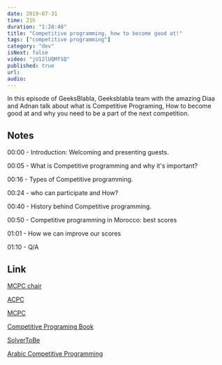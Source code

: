 ```yaml
---
date: 2019-07-31
time: 21h
duration: "1:28:48"
title: "Competitive programming, how to become good at!"
tags: ["competitive programming"]
category: "dev"
isNext: false
video: "jU12lUQMfSQ"
published: true
url:
audio:
---
```


In this episode of GeeksBlabla, Geeksblabla team with the amazing Diaa and Adnan talk about what is Competitive Programing, How to become good at and why you need to be a part of the next competition.

## Notes

00:00 - Introduction: Welcoming and presenting guests.

00:05 - What is Competitive programming and why it's important?

00:16 - Types of Competitive programming.

00:24 - who can participate and How?

00:40 - History behind Competitive programming.

00:50 - Competitive programming in Morocco: best scores

01:01 - How we can improve our scores

01:10 - Q/A

## Link

[MCPC chair](https://www.youtube.com/watch?v=aPOJ0w9Cc0w)

[ACPC](https://www.youtube.com/watch?v=NyI2nYOPjiU&t=4s)

[MCPC](https://www.youtube.com/watch?v=aPOJ0w9Cc0w)

[Competitive Programing Book](https://cpbook.net/)

[SolverToBe](https://www.youtube.com/channel/UC2xOPGjIhLKsgUZEiunlzWQ)

[Arabic Competitive Programming](https://www.youtube.com/user/nobody123497)
